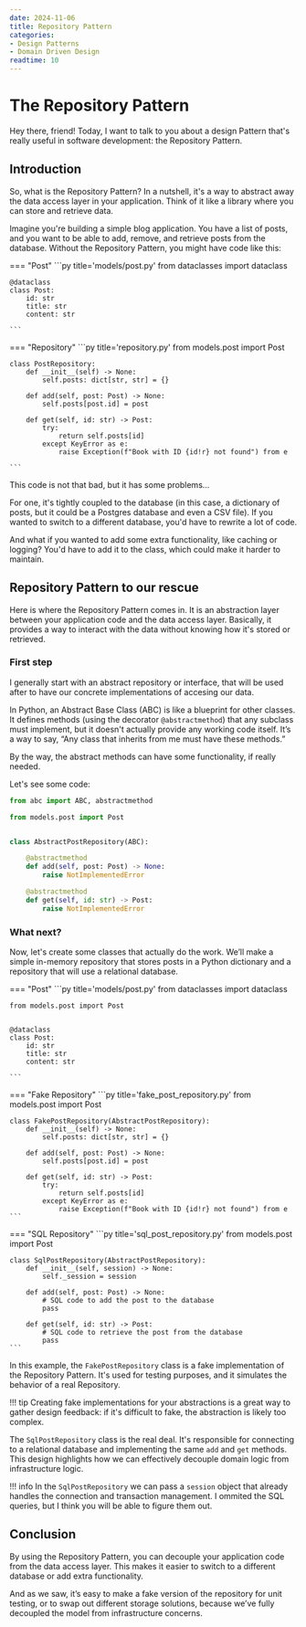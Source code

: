 ```yaml
---
date: 2024-11-06
title: Repository Pattern
categories:
- Design Patterns
- Domain Driven Design
readtime: 10
---
```


# The Repository Pattern

Hey there, friend! Today, I want to talk to you about a design Pattern that's really useful in software development: the Repository Pattern.

## Introduction

So, what is the Repository Pattern? In a nutshell, it's a way to abstract away the data access layer in your application. Think of it like a library where you can store and retrieve data.

Imagine you're building a simple blog application. You have a list of posts, and you want to be able to add, remove, and retrieve posts from the database. Without the Repository Pattern, you might have code like this:


=== "Post"
    ```py title='models/post.py'
    from dataclasses import dataclass


    @dataclass
    class Post:
        id: str
        title: str
        content: str

    ```
=== "Repository"
    ```py title='repository.py'
    from models.post import Post


    class PostRepository:
        def __init__(self) -> None:
            self.posts: dict[str, str] = {}

        def add(self, post: Post) -> None:
            self.posts[post.id] = post

        def get(self, id: str) -> Post:
            try:
                return self.posts[id]
            except KeyError as e:
                raise Exception(f"Book with ID {id!r} not found") from e

    ```
This code is not that bad, but it has some problems...

For one, it's tightly coupled to the database (in this case, a dictionary of posts, but it could be a Postgres database and even a CSV file). If you wanted to switch to a different database, you'd have to rewrite a lot of code.

And what if you wanted to add some extra functionality, like caching or logging? You'd have to add it to the class, which could make it harder to maintain.

## Repository Pattern to our rescue

Here is where the Repository Pattern comes in. It is an abstraction layer between your application code and the data access layer. Basically, it provides a way to interact with the data without knowing how it's stored or retrieved.

### First step

I generally start with an abstract repository or interface, that will be used after to have our concrete implementations of accesing our data.

In Python, an Abstract Base Class (ABC) is like a blueprint for other classes. It defines methods (using the decorator `@abstractmethod`) that any subclass must implement, but it doesn't actually provide any working code itself. It’s a way to say, “Any class that inherits from me must have these methods.”

By the way, the abstract methods can have some functionality, if really needed.

Let's see some code:

```py title='abstract_post_repository.py'
from abc import ABC, abstractmethod

from models.post import Post


class AbstractPostRepository(ABC):

    @abstractmethod
    def add(self, post: Post) -> None:
        raise NotImplementedError

    @abstractmethod
    def get(self, id: str) -> Post:
        raise NotImplementedError
```

### What next?

Now, let's create some classes that actually do the work. We’ll make a simple in-memory repository that stores posts in a Python dictionary and a repository that will use a relational database.

=== "Post"
    ```py title='models/post.py'
    from dataclasses import dataclass
    
    from models.post import Post


    @dataclass
    class Post:
        id: str
        title: str
        content: str

    ```

=== "Fake Repository"
    ```py title='fake_post_repository.py'
    from models.post import Post


    class FakePostRepository(AbstractPostRepository):
        def __init__(self) -> None:
            self.posts: dict[str, str] = {}

        def add(self, post: Post) -> None:
            self.posts[post.id] = post

        def get(self, id: str) -> Post:
            try:
                return self.posts[id]
            except KeyError as e:
                raise Exception(f"Book with ID {id!r} not found") from e
    ```

=== "SQL Repository"
    ```py title='sql_post_repository.py'
    from models.post import Post


    class SqlPostRepository(AbstractPostRepository):
        def __init__(self, session) -> None:
            self._session = session

        def add(self, post: Post) -> None:
            # SQL code to add the post to the database
            pass

        def get(self, id: str) -> Post:
            # SQL code to retrieve the post from the database
            pass
    ```
In this example, the `FakePostRepository` class is a fake implementation of the Repository Pattern. It's used for testing purposes, and it simulates the behavior of a real Repository.

!!! tip
    Creating fake implementations for your abstractions is a great way to gather design feedback: if it's difficult to fake, the abstraction is likely too complex.

The `SqlPostRepository` class is the real deal. It's responsible for connecting to a relational database and implementing the same `add` and `get` methods. This design highlights how we can effectively decouple domain logic from infrastructure logic.

!!! info
    In the `SqlPostRepository` we can pass a `session` object that already handles the connection and transaction management. I ommited the SQL queries, but I think you will be able to figure them out. 

## Conclusion

By using the Repository Pattern, you can decouple your application code from the data access layer. This makes it easier to switch to a different database or add extra functionality.

And as we saw, it’s easy to make a fake version of the repository for unit testing, or to swap out different storage solutions, because we’ve fully decoupled the model from infrastructure concerns.
